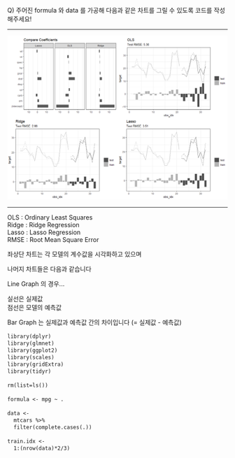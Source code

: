 Q) 주어진 formula 와 data 를 가공해 다음과 같은 차트를 그릴 수 있도록 코드를 작성해주세요!  

---  
  
![result!](shrinkage_methods_result.PNG) 
  
---  
  
OLS : Ordinary Least Squares  
Ridge : Ridge Regression  
Lasso : Lasso Regression  
RMSE : Root Mean Square Error  

좌상단 차트는 각 모델의 계수값을 시각화하고 있으며  

나머지 차트들은 다음과 같습니다  

Line Graph 의 경우...  

실선은 실제값  
점선은 모델의 예측값  

Bar Graph 는 실제값과 예측값 간의 차이입니다 (= 실제값 - 예측값)  
  
```{r}
library(dplyr)
library(glmnet)
library(ggplot2)
library(scales)
library(gridExtra)
library(tidyr)

rm(list=ls())

formula <- mpg ~ .

data <- 
  mtcars %>% 
  filter(complete.cases(.))

train.idx <- 
  1:(nrow(data)*2/3)
```
